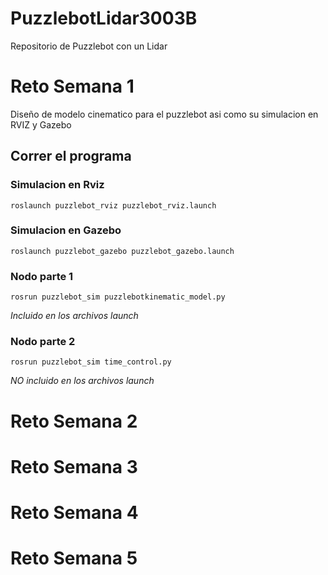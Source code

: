 # PuzzlebotLidar3003B
Repositorio de Puzzlebot con un Lidar

# Reto Semana 1
Diseño de modelo cinematico para el puzzlebot asi como su simulacion en RVIZ y Gazebo
## Correr el programa
### Simulacion en Rviz
```
roslaunch puzzlebot_rviz puzzlebot_rviz.launch
```
### Simulacion en Gazebo
```
roslaunch puzzlebot_gazebo puzzlebot_gazebo.launch
```
### Nodo parte 1
```
rosrun puzzlebot_sim puzzlebotkinematic_model.py
```
*Incluido en los archivos launch*

### Nodo parte 2
```
rosrun puzzlebot_sim time_control.py
```
*NO incluido en los archivos launch*


# Reto Semana 2
# Reto Semana 3
# Reto Semana 4
# Reto Semana 5
